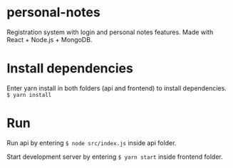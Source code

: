 # personal-notes
Registration system with login and personal notes features. Made with React + Node.js + MongoDB.

# Install dependencies
Enter yarn install in both folders (api and frontend) to install dependencies.
 `$ yarn install`
 
# Run
Run api by entering
`$ node src/index.js`
inside api folder.

Start development server by entering
`$ yarn start`
inside frontend folder.
